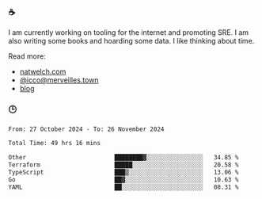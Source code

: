 ### ☕

I am currently working on tooling for the internet and promoting SRE. I am also writing some books and hoarding some data. I like thinking about time. 

Read more:

 - [natwelch.com](https://natwelch.com)
 - [@icco@merveilles.town](https://merveilles.town/@icco)
 - [blog](https://writing.natwelch.com)

### 🕒

<!--START_SECTION:waka-->

```txt
From: 27 October 2024 - To: 26 November 2024

Total Time: 49 hrs 16 mins

Other                         ████████▓░░░░░░░░░░░░░░░░   34.85 %
Terraform                     █████░░░░░░░░░░░░░░░░░░░░   20.58 %
TypeScript                    ███▒░░░░░░░░░░░░░░░░░░░░░   13.06 %
Go                            ██▓░░░░░░░░░░░░░░░░░░░░░░   10.63 %
YAML                          ██░░░░░░░░░░░░░░░░░░░░░░░   08.31 %
```

<!--END_SECTION:waka-->
